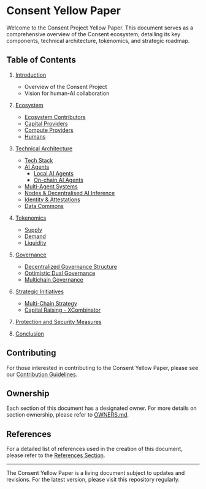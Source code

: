 # Consent Yellow Paper

Welcome to the Consent Project Yellow Paper. This document serves as a comprehensive overview of the Consent ecosystem, detailing its key components, technical architecture, tokenomics, and strategic roadmap.

## Table of Contents

1. [Introduction](introduction.md)
   - Overview of the Consent Project
   - Vision for human-AI collaboration

2. [Ecosystem](ecosystem.md)
   - [Ecosystem Contributors](ecosystem.md#ecosystem-contributors)
   - [Capital Providers](ecosystem.md#capital-providers)
   - [Compute Providers](ecosystem.md#compute-providers)
   - [Humans](ecosystem.md##humans)

3. [Technical Architecture](technical_architecture.md)
   - [Tech Stack](technical_architecture.md#tech-stack)
   - [AI Agents](technical_architecture.md#ai-agents)
      - [Local AI Agents](technical_architecture.md#local-ai-agents)
      - [On-chain AI Agents](technical_architecture.md#on-chain-ai-agents)
   - [Multi-Agent Systems](technical_architecture.md#multi-agent-systems)
   - [Nodes & Decentralised AI Inference](technical_architecture.md#nodes--decentralised-ai-inference)
   - [Identity & Attestations](technical_architecture.md#identity--attestations)
   - [Data Commons](technical_architecture.md#data-commons)

4. [Tokenomics](tokenomics.md)
   - [Supply](tokenomics.md#supply)
   - [Demand](tokenomics.md#demand--distribution)
   - [Liquidity](liquidity.md)

5. [Governance](governance.md)
   - [Decentralized Governance Structure](governance.md#hierarchical-and-mesh-governance)
   - [Optimistic Dual Governance](governance.md#optimistic-dual-governance-model)
   - [Multichain Governance](governance.md#multichain-governance)

6. [Strategic Initiatives](strategic_initiatives.md)
   - [Multi-Chain Strategy](strategic_initiatives.md#multi-chain-strategy)
   - [Capital Raising - XCombinator](strategic_initiatives.md#capital-raising---xcombinator-xd)

7. [Protection and Security Measures](protection.md)

8. [Conclusion](conclusion.md)

## Contributing

For those interested in contributing to the Consent Yellow Paper, please see our [Contribution Guidelines](CONTRIBUTING.md).

## Ownership

Each section of this document has a designated owner. For more details on section ownership, please refer to [OWNERS.md](OWNERS.md).

## References

For a detailed list of references used in the creation of this document, please refer to the [References Section](./section_references.md).

---

The Consent Yellow Paper is a living document subject to updates and revisions. For the latest version, please visit this repository regularly.

